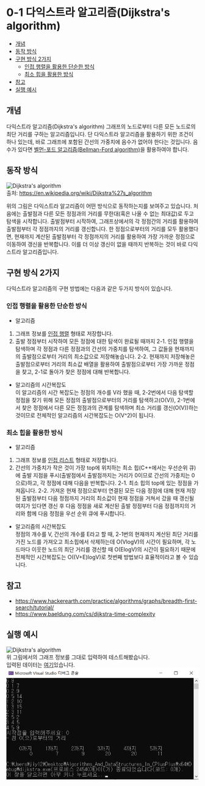 # 0-1 다익스트라 알고리즘(Dijkstra's algorithm)
- [개념](#개념)
- [동작 방식](#동작-방식)
- [구현 방식 2가지](#구현-방식-2가지)
    - [인접 행렬을 활용한 단순한 방식](#인접-행렬을-활용한-단순한-방식)
    - [최소 힙을 활용한 방식](최소-힙을-활용한-방식)
- [참고](#참고)
- [실행 예시](#실행-예시)

## 개념
다익스트라 알고리즘(Dijkstra's algorithm) 그래프의 노드로부터 다른 모든 노드로의 최단 거리를 구하는 알고리즘입니다. 단 다익스트라 알고리즘을 활용하기 위한 조건이 하나 있는데, 바로 그래프에 포함된 간선의 가중치에 음수가 없어야 한다는 것입니다. 음수가 있다면 [벨먼-포드 알고리즘(Bellman-Ford algorithm)](https://ko.wikipedia.org/wiki/%EB%B2%A8%EB%A8%BC-%ED%8F%AC%EB%93%9C_%EC%95%8C%EA%B3%A0%EB%A6%AC%EC%A6%98)을 활용하여야 합니다.

## 동작 방식
![Dijkstra's algorithm](https://upload.wikimedia.org/wikipedia/commons/5/57/Dijkstra_Animation.gif)  
출처: https://en.wikipedia.org/wiki/Dijkstra%27s_algorithm    
  
위의 그림은 다익스트라 알고리즘이 어떤 방식으로 동작하는지를 보여주고 있습니다.
처음에는 출발점과 다른 모든 정점과의 거리를 무한대(혹은 나올 수 없는 최대값)로 두고 탐색을 시작합니다. 출발점부터 시작하여, 그래프상에서의 각 정점간의 거리를 활용하여 출발점부터 각 정점까지의 거리를 갱신합니다. 한 정점으로부터의 거리를 모두 활용했다면, 현재까지 계산된 출발점부터 각 정점까지의 거리를 활용하여 가장 가까운 정점으로 이동하여 갱신을 반복합니다. 이를 더 이상 갱신이 없을 때까지 반복하는 것이 바로 다익스트라 알고리즘입니다.

## 구현 방식 2가지
 다익스트라 알고리즘의 구현 방법에는 다음과 같은 두가지 방식이 있습니다.
 
### 인접 행렬을 활용한 단순한 방식
- 알고리즘  
1.  그래프 정보를 [인접 행렬](https://ko.wikipedia.org/wiki/%EC%9D%B8%EC%A0%91%ED%96%89%EB%A0%AC) 형태로 저장합니다. 
2. 출발 정점부터 시작하여 모든 정점에 대한 탐색이 완료될 때까지
    2-1. 인접 행렬을 탐색하며 각 정점과 다른 정점과의 간선의 가중치를 탐색하여, 그 값들을 현재까지의 출발점으로부터 거리의 최소값으로 저장해놓습니다.
    2-2. 현재까지 저장해놓은 출발점으로부터 거리의 최소값 배열을 활용하여 출발점으로부터 가장 가까운 정점을 찾고, 2-1로 돌아가 찾은 정점에 대해 반복합니다.
  
- 알고리즘의 시간복잡도  
이 알고리즘의 시간 복잡도는 정점의 개수를 V라 했을 때, 2-2번에서 다음 탐색할 정점을 찾기 위해 모든 정점의 출발점으로부터의 거리를 탐색하고(O(V)), 2-1번에서 찾은 정점에서 다른 모든 정점과의 관계를 탐색하며
 최소 거리를 갱신(O(V))하는 것이므로 전체적인 알고리즘의 시간복잡도는 O(V^2)이 됩니다. 

### 최소 힙을 활용한 방식 
- 알고리즘  
1. 그래프 정보를 [인접 리스트](https://ko.wikipedia.org/wiki/%EC%9D%B8%EC%A0%91_%EB%A6%AC%EC%8A%A4%ED%8A%B8) 형태로 저장합니다.
2. 간선의 가중치가 작은 것이 가장 top에 위치하는 최소 힙(C++에서는 우선순위 큐)에 출발 지점을 푸시(출발점에서 출발점까지는 거리가 0이므로 간선의 가중치는 0으로)하고, 각 정점에 대해 다음을 반복합니다.
    2-1. 최소 힙의 top에 있는 정점을 가져옵니다.
    2-2. 가져온 현재 정점으로부터 연결된 모든 다음 정점에 대해 현재 저장된 출발점부터 다음 정점까지 거리의 최소값이 현재 정점을 거쳐서 갔을 때 갱신될 여지가 있다면 갱신 후 다음 정점을 새로 계산된 출발 정점부터 다음 정점까지의 거리와 함께 다음 정점을 우선 순위 큐에 푸시합니다.

- 알고리즘의 시간복잡도  
정점의 개수를 V, 간선의 개수를 E라고 할 때, 2-1번의 현재까지 계산된 최단 거리를 가진 노드를 가져오고 최소힙에서 삭제하는데 O(VlogV)의 시간이 필요하며, 각 노드마다 이웃한 노드의 최단 거리를 갱신할 때 O(ElogV)의 시간이 필요하기 때문에 전체적인 시간복잡도는 O((V+E)logV)로 첫번째 방법보다 효율적이라고 볼 수 있습니다.

## 참고
- https://www.hackerearth.com/practice/algorithms/graphs/breadth-first-search/tutorial/
- https://www.baeldung.com/cs/dijkstra-time-complexity

## 실행 예시
![Dijkstra's algorithm](https://upload.wikimedia.org/wikipedia/commons/5/57/Dijkstra_Animation.gif)  
위 그림에서의 그래프 정보를 그대로 입력하여 테스트해봤습니다.  
입력된 데이터는 [여기](https://github.com/jiy12345/Algorithms_And_DataStructures_In_CPlusPlus/blob/master/Algorithms/Graph/dijkstra/input.txt)있습니다.  
![dijkstra test](https://github.com/jiy12345/Algorithms_And_DataStructures_In_CPlusPlus/blob/master/result%20images/dijkstra%20test.png)
